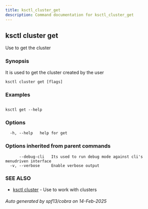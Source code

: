 ```yaml
---
title: ksctl_cluster_get
description: Command documentation for ksctl_cluster_get
---
```


## ksctl cluster get

Use to get the cluster

### Synopsis

It is used to get the cluster created by the user

```
ksctl cluster get [flags]
```

### Examples

```

ksctl get --help

```

### Options

```
  -h, --help   help for get
```

### Options inherited from parent commands

```
      --debug-cli   Its used to run debug mode against cli's menudriven interface
  -v, --verbose     Enable verbose output
```

### SEE ALSO

* [ksctl cluster](ksctl_cluster.md)	 - Use to work with clusters

###### Auto generated by spf13/cobra on 14-Feb-2025
